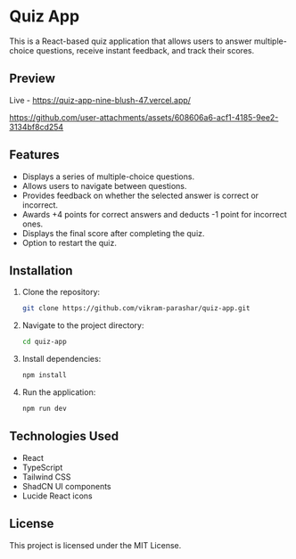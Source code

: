 # Quiz App

This is a React-based quiz application that allows users to answer multiple-choice questions, receive instant feedback, and track their scores.

## Preview
Live  - https://quiz-app-nine-blush-47.vercel.app/

https://github.com/user-attachments/assets/608606a6-acf1-4185-9ee2-3134bf8cd254

## Features
- Displays a series of multiple-choice questions.
- Allows users to navigate between questions.
- Provides feedback on whether the selected answer is correct or incorrect.
- Awards +4 points for correct answers and deducts -1 point for incorrect ones.
- Displays the final score after completing the quiz.
- Option to restart the quiz.

## Installation

1. Clone the repository:
   ```sh
   git clone https://github.com/vikram-parashar/quiz-app.git
   ```
2. Navigate to the project directory:
   ```sh
   cd quiz-app
   ```
3. Install dependencies:
   ```sh
   npm install
   ```
4. Run the application:
   ```sh
   npm run dev
   ```


## Technologies Used
- React
- TypeScript
- Tailwind CSS
- ShadCN UI components
- Lucide React icons

## License
This project is licensed under the MIT License.


